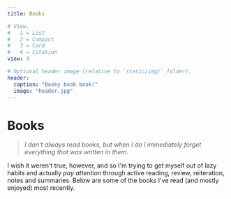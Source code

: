```yaml
---
title: Books

# View.
#   1 = List
#   2 = Compact
#   3 = Card
#   4 = Citation
view: 3

# Optional header image (relative to `static/img/` folder).
header:
  caption: "Booky book book!"
  image: "header.jpg"
---
```

# Books

> _I don't always read books, but when I do I immediately forget everything that was written in them._

I wish it weren't true, however, and so I'm trying to get myself out of lazy habits and actually _pay attention_ through active reading, review, reiteration, notes and summaries. Below are some of the books I've read (and mostly enjoyed) most recently.
